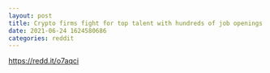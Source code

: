 ```yaml
--- 
layout: post 
title: Crypto firms fight for top talent with hundreds of job openings 
date: 2021-06-24 1624580686 
categories: reddit 
--- 
```

https://redd.it/o7aqci